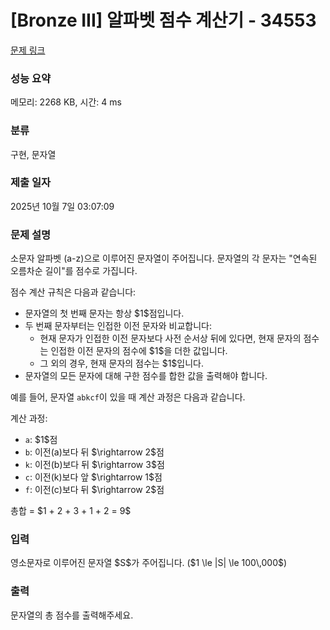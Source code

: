 # [Bronze III] 알파벳 점수 계산기 - 34553 

[문제 링크](https://www.acmicpc.net/problem/34553) 

### 성능 요약

메모리: 2268 KB, 시간: 4 ms

### 분류

구현, 문자열

### 제출 일자

2025년 10월 7일 03:07:09

### 문제 설명

<p>소문자 알파벳 (a-z)으로 이루어진 문자열이 주어집니다. 문자열의 각 문자는 "연속된 오름차순 길이"를 점수로 가집니다.</p>

<p>점수 계산 규칙은 다음과 같습니다:</p>

<ul>
<li>문자열의 첫 번째 문자는 항상 $1$점입니다.</li>
<li>두 번째 문자부터는 인접한 이전 문자와 비교합니다:
<ul>
<li>현재 문자가 인접한 이전 문자보다 사전 순서상 뒤에 있다면, 현재 문자의 점수는 인접한 이전 문자의 점수에 $1$을 더한 값입니다.</li>
<li>그 외의 경우, 현재 문자의 점수는 $1$입니다.</li>
</ul>
</li>
<li>문자열의 모든 문자에 대해 구한 점수를 합한 값을 출력해야 합니다.</li>
</ul>

<p>예를 들어, 문자열 <code>abkcf</code>이 있을 때 계산 과정은 다음과 같습니다.</p>

<p>계산 과정:</p>

<ul>
<li><code>a</code>: $1$점</li>
<li><code>b</code>: 이전(a)보다 뒤 $\rightarrow 2$점</li>
<li><code>k</code>: 이전(b)보다 뒤 $\rightarrow 3$점</li>
<li><code>c</code>: 이전(k)보다 앞 $\rightarrow 1$점</li>
<li><code>f</code>: 이전(c)보다 뒤 $\rightarrow 2$점</li>
</ul>

<p>총합 = $1 + 2 + 3 + 1 + 2 = 9$</p>

### 입력 

 <p>영소문자로 이루어진 문자열 $S$가 주어집니다. ($1 \le |S| \le 100\,000$)</p>

### 출력 

 <p>문자열의 총 점수를 출력해주세요.</p>

